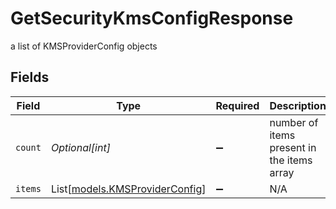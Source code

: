 # GetSecurityKmsConfigResponse

a list of KMSProviderConfig objects


## Fields

| Field                                                            | Type                                                             | Required                                                         | Description                                                      |
| ---------------------------------------------------------------- | ---------------------------------------------------------------- | ---------------------------------------------------------------- | ---------------------------------------------------------------- |
| `count`                                                          | *Optional[int]*                                                  | :heavy_minus_sign:                                               | number of items present in the items array                       |
| `items`                                                          | List[[models.KMSProviderConfig](../models/kmsproviderconfig.md)] | :heavy_minus_sign:                                               | N/A                                                              |